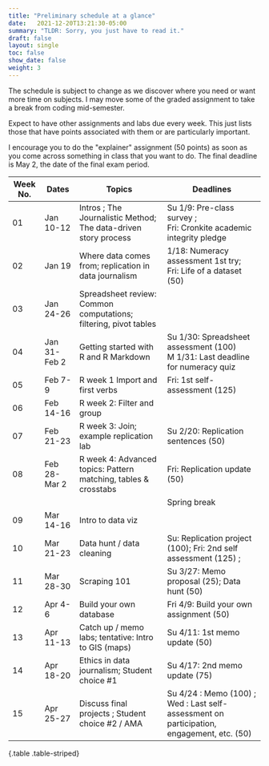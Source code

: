 ```yaml
---
title: "Preliminary schedule at a glance"
date:   2021-12-20T13:21:30-05:00
summary: "TLDR: Sorry, you just have to read it."
draft: false
layout: single
toc: false
show_date: false
weight: 3
--- 
```


The schedule is subject to change as we discover where you need or want more time on subjects. I may move some of the graded assignment to take a break from coding mid-semester. 

Expect to have other assignments and labs due every week. This just lists those that have points associated with them or are particularly important. 

I encourage you to do the "explainer" assignment (50 points) as soon as you come across something in class that you want to do. The final deadline is May 2, the date of the final exam period.

| Week No. | Dates | Topics | Deadlines  |
| ------|------|-------------------|--------------- |
| 01 | Jan 10-12 |  Intros ; The Journalistic Method; The data-driven story process |  Su 1/9: Pre-class survey ; <br> Fri: Cronkite academic integrity pledge |
| 02 | Jan 19 |  Where data comes from; replication in data journalism |  1/18: Numeracy assessment 1st try; <br> Fri: Life of a dataset (50) |
| 03 | Jan 24-26 | Spreadsheet review: Common computations; filtering, pivot tables |   
| 04 | Jan 31-Feb 2 | Getting started with R and R Markdown |  Su 1/30: Spreadsheet assessment (100) <br> M 1/31: Last deadline for numeracy quiz|
|  05 | Feb 7-9 | R week 1 Import and first verbs |  Fri: 1st self-assessment  (125) |
|  06 | Feb 14-16 | R week 2: Filter and group |   |
|  07 | Feb 21-23 | R week 3: Join; example replication lab  | Su 2/20: Replication sentences (50)  |
|  08 | Feb 28-Mar 2| R week 4: Advanced topics: Pattern matching, tables & crosstabs | Fri: Replication update (50)  |
|  |||Spring break |   |
|  09 | Mar 14-16 |  Intro to data viz |   |
|  10 | Mar 21-23 | Data hunt / data cleaning |  Su: Replication project (100); Fri: 2nd self assessment (125) ;   |
|  11 | Mar 28-30 | Scraping 101  | Su 3/27: Memo proposal (25); Data hunt (50)   |
|  12 | Apr 4-6 |  Build your own database | Fri 4/9: Build your own assignment (50)   |
|  13 | Apr 11-13 | Catch up / memo labs; tentative: Intro to GIS (maps)  | Su 4/11: 1st memo update (50)  |
|  14 | Apr 18-20 | Ethics in data journalism; Student choice #1 |  Su 4/17: 2nd memo update (75)  |
|  15 | Apr 25-27 | Discuss final projects ; Student choice #2 / AMA |   Su 4/24 : Memo (100) ; Wed : Last self-assessment on participation, engagement, etc. (50)  |
{.table .table-striped}
 





